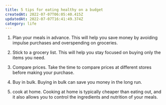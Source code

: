 ```yaml
---
title: 5 tips for eating healthy on a budget
createdAt: 2022-07-07T06:05:40.415Z
updatedAt: 2022-07-07T16:41:49.374Z
category: life
---
```


1. Plan your meals in advance. This will help you save money by avoiding impulse purchases and overspending on groceries.

2. Stick to a grocery list. This will help you stay focused on buying only the items you need.

3. Compare prices. Take the time to compare prices at different stores before making your purchase.

4. Buy in bulk. Buying in bulk can save you money in the long run.

5. cook at home. Cooking at home is typically cheaper than eating out, and it also allows you to control the ingredients and nutrition of your meals.
